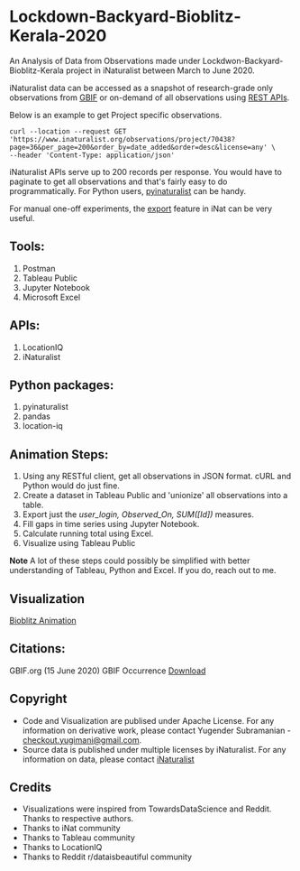 # Lockdown-Backyard-Bioblitz-Kerala-2020
An Analysis of Data from Observations made under Lockdwon-Backyard-Bioblitz-Kerala project in iNaturalist between March to June 2020. 

iNaturalist data can be accessed as a snapshot of research-grade only observations from [GBIF](https://www.gbif.org/publisher/28eb1a3f-1c15-4a95-931a-4af90ecb574d) or on-demand of all observations using [REST APIs](https://www.inaturalist.org/pages/api+reference). 

Below is an example to get Project specific observations. 
```curl
curl --location --request GET 'https://www.inaturalist.org/observations/project/70438?page=36&per_page=200&order_by=date_added&order=desc&license=any' \
--header 'Content-Type: application/json'
```

iNaturalist APIs serve up to 200 records per response. You would have to paginate to get all observations and that's fairly easy to do programmatically. For Python users, [pyinaturalist](https://github.com/niconoe/pyinaturalist) can be handy. 

For manual one-off experiments, the [export](https://www.inaturalist.org/observations/export) feature in iNat can be very useful. 

## Tools:
1. Postman
1. Tableau Public
1. Jupyter Notebook
1. Microsoft Excel

## APIs:
1. LocationIQ
1. iNaturalist

## Python packages:
1. pyinaturalist
1. pandas
1. location-iq

## Animation Steps:
1. Using any RESTful client, get all observations in JSON format. cURL and Python would do just fine. 
1. Create a dataset in Tableau Public and 'unionize' all observations into a table. 
1. Export just the *user_login, Observed_On, SUM([Id])* measures. 
1. Fill gaps in time series using Jupyter Notebook.
1. Calculate running total using Excel.
1. Visualize using Tableau Public

**Note** A lot of these steps could possibly be simplified with better understanding of Tableau, Python and Excel. If you do, reach out to me. 

## Visualization
[Bioblitz Animation](https://public.tableau.com/views/Lockdwon-Backyard-Bioblitz-Kerala-2020/ObserversLeaderboard?:language=en&:display_count=y&:origin=viz_share_link)

## Citations:
GBIF.org (15 June 2020) GBIF Occurrence [Download](https://doi.org/10.15468/dl.kdespa)

## Copyright
* Code and Visualization are publised under Apache License. For any information on derivative work, please contact Yugender Subramanian - checkout.yugimani@gmail.com. 
* Source data is published under multiple licenses by iNaturalist. For any information on data, please contact [iNaturalist](https://www.inaturalist.org/pages/help)

## Credits
* Visualizations were inspired from TowardsDataScience and Reddit. Thanks to respective authors. 
* Thanks to iNat community
* Thanks to Tableau community
* Thanks to LocationIQ
* Thanks to Reddit r/dataisbeautiful community
